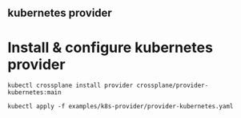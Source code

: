 ## kubernetes provider

# Install & configure kubernetes provider

```
kubectl crossplane install provider crossplane/provider-kubernetes:main
```

```
kubectl apply -f examples/k8s-provider/provider-kubernetes.yaml 
```